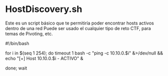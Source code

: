 # HostDiscovery.sh

Este es un script básico que te permitiría poder encontrar hosts activos dentro de una red
Puede ser usado el cualquier tipo de reto CTF, para temas de Pivoting, etc.


#!/bin/bash

for i in $(seq 1 254); do
        timeout 1 bash -c "ping -c 10.10.0.$i" &>/dev/null && echo "[+] Host 10.10.0.$i - ACTIVO" &

done; wait


